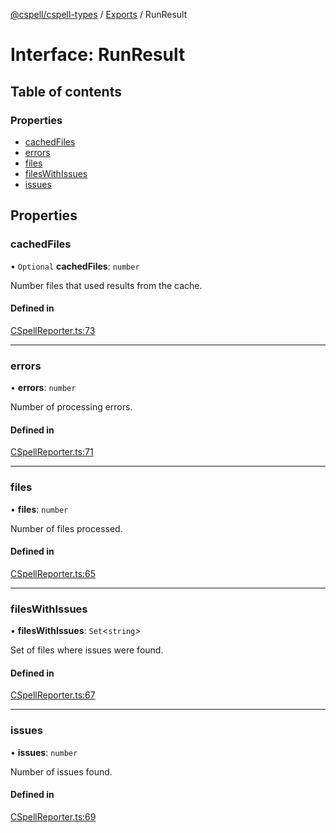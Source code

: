 [@cspell/cspell-types](../README.md) / [Exports](../modules.md) / RunResult

# Interface: RunResult

## Table of contents

### Properties

- [cachedFiles](RunResult.md#cachedfiles)
- [errors](RunResult.md#errors)
- [files](RunResult.md#files)
- [filesWithIssues](RunResult.md#fileswithissues)
- [issues](RunResult.md#issues)

## Properties

### cachedFiles

• `Optional` **cachedFiles**: `number`

Number files that used results from the cache.

#### Defined in

[CSpellReporter.ts:73](https://github.com/streetsidesoftware/cspell/blob/1835228/packages/cspell-types/src/CSpellReporter.ts#L73)

___

### errors

• **errors**: `number`

Number of processing errors.

#### Defined in

[CSpellReporter.ts:71](https://github.com/streetsidesoftware/cspell/blob/1835228/packages/cspell-types/src/CSpellReporter.ts#L71)

___

### files

• **files**: `number`

Number of files processed.

#### Defined in

[CSpellReporter.ts:65](https://github.com/streetsidesoftware/cspell/blob/1835228/packages/cspell-types/src/CSpellReporter.ts#L65)

___

### filesWithIssues

• **filesWithIssues**: `Set`<`string`\>

Set of files where issues were found.

#### Defined in

[CSpellReporter.ts:67](https://github.com/streetsidesoftware/cspell/blob/1835228/packages/cspell-types/src/CSpellReporter.ts#L67)

___

### issues

• **issues**: `number`

Number of issues found.

#### Defined in

[CSpellReporter.ts:69](https://github.com/streetsidesoftware/cspell/blob/1835228/packages/cspell-types/src/CSpellReporter.ts#L69)
